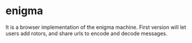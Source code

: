 # enigma
It is a browser implementation of the enigma machine. First version will let users add rotors, and share urls to encode and decode messages.
